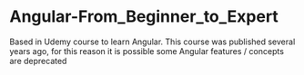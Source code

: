 # Angular-From_Beginner_to_Expert
Based in Udemy course to learn Angular. This course was published several years ago, for this reason it is possible some Angular features / concepts are deprecated
